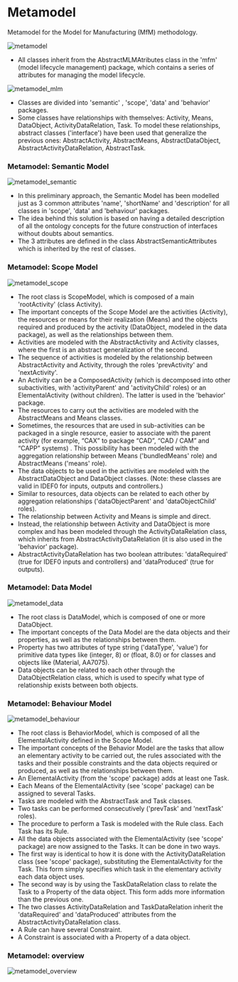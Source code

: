 # Metamodel
Metamodel for the Model for Manufacturing (MfM) methodology.

![metamodel](metamodel.png)

- All classes inherit from the AbstractMLMAtributes class in the 'mfm' (model lifecycle management) package, which contains a series of attributes for managing the model lifecycle.

![metamodel_mlm](mlm.png)

- Classes are divided into 'semantic' , 'scope', 'data' and 'behavior' packages.
- Some classes have relationships with themselves: Activity, Means, DataObject, ActivityDataRelation, Task. To model these relationships, abstract classes ('interface') have been used that generalize the previous ones: AbstractActivity, AbstractMeans, AbstractDataObject, AbstractActivityDataRelation, AbstractTask.


### Metamodel: Semantic Model

![metamodel_semantic](semantic.png)

- In this preliminary approach, the Semantic Model has been modelled just as 3 common attributes 'name', 'shortName' and 'description' for all classes in 'scope', 'data' and 'behaviour' packages.
- The idea behind this solution is based on having a detailed description of all the ontology concepts for the future construction of interfaces without doubts about semantics.
- The 3 attributes are defined in the class AbstractSemanticAttributes which is inherited by the rest of classes.

### Metamodel: Scope Model

![metamodel_scope](scope.png)

- The root class is ScopeModel, which is composed of a main 'rootActivity' (class Activity).
- The important concepts of the Scope Model are the activities (Activity), the resources or means for their realization (Means) and the objects required and produced by the activity (DataObject, modeled in the data package), as well as the relationships between them.
- Activities are modeled with the AbstractActivity and Activity classes, where the first is an abstract generalization of the second.
- The sequence of activities is modeled by the relationship between AbstractActivity and Activity, through the roles 'prevActivity' and 'nextActivity'.
- An Activity can be a ComposedActivity (which is decomposed into other subactivities, with 'activityParent' and 'activityChild' roles) or an ElementalActivity (without children). The latter is used in the 'behavior' package.
- The resources to carry out the activities are modeled with the AbstractMeans and Means classes.
- Sometimes, the resources that are used in sub-activities can be packaged in a single resource, easier to associate with the parent activity (for example, “CAX” to package “CAD”, “CAD / CAM” and “CAPP” systems) . This possibility has been modeled with the aggregation relationship between Means ('bundledMeans' role) and AbstractMeans ('means' role).
- The data objects to be used in the activities are modeled with the AbstractDataObject and DataObject classes. (Note: these classes are valid in IDEF0 for inputs, outputs and controllers.)
- Similar to resources, data objects can be related to each other by aggregation relationships ('dataObjectParent' and 'dataObjectChild' roles).
- The relationship between Activity and Means is simple and direct.
- Instead, the relationship between Activity and DataObject is more complex and has been modeled through the ActivityDataRelation class, which inherits from AbstractActivityDataRelation (it is also used in the 'behavior' package).
- AbstractActivityDataRelation has two boolean attributes: 'dataRequired' (true for IDEF0 inputs and controllers) and 'dataProduced' (true for outputs).

### Metamodel: Data Model

![metamodel_data](data.png)

- The root class is DataModel, which is composed of one or more DataObject.
- The important concepts of the Data Model are the data objects and their properties, as well as the relationships between them.
- Property has two attributes of type string ('dataType', 'value') for primitive data types like (integer, 8) or (float, 8.0) or for classes and objects like (Material, AA7075).
- Data objects can be related to each other through the DataObjectRelation class, which is used to specify what type of relationship exists between both objects.

### Metamodel: Behaviour Model

![metamodel_behaviour](behaviour.png)

- The root class is BehaviorModel, which is composed of all the ElementalActivity defined in the Scope Model.
- The important concepts of the Behavior Model are the tasks that allow an elementary activity to be carried out, the rules associated with the tasks and their possible constraints and the data objects required or produced, as well as the relationships between them.
- An ElementalActivity (from the 'scope' package) adds at least one Task.
- Each Means of the ElementalActivity (see 'scope' package) can be assigned to several Tasks.
- Tasks are modeled with the AbstractTask and Task classes.
- Two tasks can be performed consecutively ('prevTask' and 'nextTask' roles).
- The procedure to perform a Task is modeled with the Rule class. Each Task has its Rule.
- All the data objects associated with the ElementalActivity (see 'scope' package) are now assigned to the Tasks. It can be done in two ways.
- The first way is identical to how it is done with the ActivityDataRelation class (see 'scope' package), substituting the ElementalActivity for the Task. This form simply specifies which task in the elementary activity each data object uses.
- The second way is by using the TaskDataRelation class to relate the Task to a Property of the data object. This form adds more information than the previous one.
- The two classes ActivityDataRelation and TaskDataRelation inherit the 'dataRequired' and 'dataProduced' attributes from the AbstractActivityDataRelation class.
- A Rule can have several Constraint.
- A Constraint is associated with a Property of a data object.

### Metamodel: overview

![metamodel_overview](overview.png)

